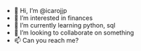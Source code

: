 - 👋 Hi, I’m @icarojjp
- 👀 I’m interested in finances
- 🌱 I’m currently learning python, sql
- 💞️ I’m looking to collaborate on something
- 📫 Can you reach me?

<!---
icarojjp/icarojjp is a ✨ special ✨ repository because its `README.md` (this file) appears on your GitHub profile.
You can click the Preview link to take a look at your changes.
--->
